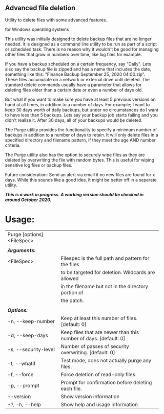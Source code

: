 ## Advanced file deletion

Utility to delete files with some advanced features.

for Windows operating systems

This utility was initially designed to delete backup files that are no longer needed.
It is designed as a command line utility to be run as part of a script or scheduled
task. There is no reason why it wouldn't be good for managing other files that grow
in numbers over time, like log files for example.

If you have a backup scheduled on a certain frequency, say "Daily".  Lets also say the
backup file is zipped and has a name that includes the date, something like this:
"Finance Backup September 25, 2020 04:00.zip".    These files accumulate on a network or
external drive until deleted.  The standard delete commands usually have a parameter 
that allows for deleting files older than a certain date or even a number of days old. 
 

But what if you want to make sure you have at least 5 previous versions on hand at all 
times, in addition to a number of days.  For example; I want to keep 30 days worth of
daily backups, but under no circumstances do I want to have less than 5 backups.  Lets 
say your backup job starts failing and you didn't realize it.  After 30 days, all of your
backups would be deleted. 

The Purge utility provides the functionality to specify a minimum number of backups in 
addition to a number of days to retain.  It will only delete files in a specified directory 
and filename pattern, if they meet the age AND number criteria.

The Purge utility also has the option to securely wipe files as they are deleted by 
overwriting the file with random bytes.  This is useful for wiping sensitive log files
or backup files.

Future consideration:  Send an alert via email if no new files are found for x days.
   While this sounds like a good idea, it might be better off in a separate utility.
   
***This is a work in progress.  A working version should be checked in around October 2020.***


# Usage:    
|                                        |                                                                          |
|----------------------------------------|--------------------------------------------------------------------------|        
|  Purge [options] \<FileSpec\>          |                                                                          |
|                                        |                                                                          |  
|  ***Arguments:***                      |                                                                          |
| \<FileSpec\>                           | Filespec is the full path and pattern for the files                      |
|                                        | to be targeted for deletion.  Wildcards are allowed                      |                     
|                                        | in the filename but not in the directory portion of                      |
|                                        | the patch.                                                               |
|                                        |                                                                          |
|  ***Options:***                        |                                                                          |
| -n, --keep-number <keep-number>        | Keep at least this number of files. [default: 0]                         |
| -d, --keep-days <keep-days>            | Keep files that are newer than this number of days. [default: 0]         |   
| -s, --security-level <security-level>  | Number of passes of security overwriting. [default: 0]                   |
| -t, --whatif                           | Test mode, does not actually purge any files.                            |
| -f, --force                            | Force deletion of read-only files.                                       |
| -p, --prompt                           | Prompt for confirmation before deleting each file.                       |
| --version                              | Show version information                                                 |
| -?, -h, --help                         | Show help and usage information                                          |
